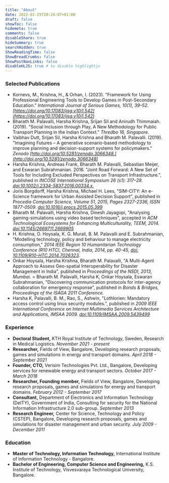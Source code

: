 ```yaml
---
title: "About"
date: 2022-01-25T20:24:07+01:00
draft: false
showToc: false
hidemeta: true
comments: false
disableShare: true
hideSummary: true
searchHidden: true
ShowReadingTime: false
ShowBreadCrumbs: false
ShowPostNavLinks: false
disableHLJS: true # to disable highlightjs
---
```


### Selected Publications

- Kornevs, M., Krishna, H., & Orhan, I. (2023). "Framework for Using Professional Engineering Tools to Develop Games in Post-Secondary Education." _International Journal of Serious Games, 10(1), 39–52. [https://doi.org/10.17083/ijsg.v10i1.542](https://doi.org/10.17083/ijsg.v10i1.542)_
- Bharath M. Palavalli, Harsha Krishna, Srijan Sil and Anirudh Thimmaiah. (2019). "Social Inclusion through Play, A New Methodology for Public Transport Planning in the Indian Context." _Thredbo 16, Singapore_.
- Vaibhav Dutt, Srijan Sil, Harsha Krishna and Bharath M. Palavalli. (2019). "Imagining Futures – A generative scenario-based methodology to improve planning and decision-support systems for policymakers." _Zenodo [http://doi.org/10.5281/zenodo.3066348.](http://doi.org/10.5281/zenodo.3066348)_
- Harsha Krishna, Andreas Frank, Bharath M. Palavalli, Sebastian Meijer, and Eswaran Subrahmanian. 2016. "Joint Road Forward: A New Set of Tools for Including Excluded Perspectives on Transport Infrastructure.", published in _INCOSE International Symposium 26 (s1): 317–28. [doi:10.1002/j.2334-5837.2016.00334.x.](https://doi.org/10.1002/j.2334-5837.2016.00334.x)_
- Joris Borgdorff, Harsha Krishna, Michael H. Lees, "SIM-CITY: An e-Science framework for Urban Assisted Decision Support", published in _Procedia Computer Science, Volume 51, 2015, Pages 2327-2336, ISSN 1877-0509. [doi:10.1016/j.procs.2015.05.399](https://doi.org/10.1016/j.procs.2015.05.399)_
- Bharath M. Palavalli, Harsha Krishna, Dinesh Jayagopi, "Analysing gaming-simulations using video based techniques", accepted in _ACM Technological Ecosystems for Enhancing Multiculturality, TEEM, 2014. [doi:10.1145/2669711.2669905](https://doi.org/10.1145/2669711.2669905)_
- H. Krishna, O. Hoysala, K. G. Murali, B. M. Palavalli and E. Subrahmanian, "Modelling technology, policy and behaviour to manage electricity consumption," _2014 IEEE Region 10 Humanitarian Technology Conference (R10 HTC), Chennai, India, 2014, pp. 40-45, [doi: 10.1109/R10-HTC.2014.7026323](https://doi.org/10.1109/R10-HTC.2014.7026323)._
- Onkar Hoysala, Harsha Krishna, Bharath M. Palavalli, "A Multi-Agent Approach to Assess Geo-spatial Interoperability for Disaster Management in India", published in _Proceedings of the NSDI, 2013, Mumbai._
= Bharath M. Palavalli, Harsha K, Onkar Hoysala, Eswaran Subrahmanian, "Discovering communication protocols for inter-agency collaboration for emergency response", published in _Bonds &amp; Bridges, Proceedings of the ISAGA 2011 Conference._
- Harsha K, Palavalli, B. M., Rao, S., Ashwin, "Lothlorien: Mandatory access control using linux security modules.", published in _2009 IEEE International Conference on Internet Multimedia Services Architecture and Applications, IMSAA 2009. [doi:10.1109/IMSAA.2009.5439499](https://doi.org/10.1109/IMSAA.2009.5439499)_

### Experience

- __Doctoral Student,__ KTH Royal Institute of Technology, Sweden, Research in Medical Logistics. _November 2021 - present_
- __Researcher,__ Fields of View, Bangalore, Developing research proposals, games and simulations in energy and transport domains. _April 2018 - September 2021_
- __Founder, CTO,__ Verisim Technologies Pvt. Ltd., Bangalore, Developing services for renewable energy and transport sectors. _October 2017 - March 2018_
- __Researcher, Founding member,__ Fields of View, Bangalore, Developing research proposals, games and simulations for energy and transport domains. _February 2012 - September 2017_
- __Consultant,__  Department of Electronics and Information Technology (DeITY), Government of India, Consulting for security for the National Information Infrastructure 2.0 sub-group. _September 2013_
- __Research Engineer,__ Center for Science, Technology and Policy (CSTEP), Bangalore, Developing research proposals, games and simulations for disaster management and urban security. _July 2009 - December 2011_

### Education

- __Master of Technology, Information Technology,__ International Institute of Information Technology - Bangalore.
- __Bachelor of Engineering, Computer Science and Engineering,__ K.S. Institute of Technology, Visvesvaraya Technological University, Bangalore.

